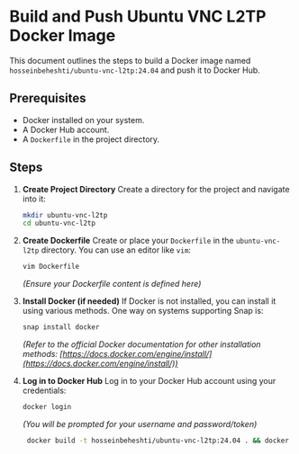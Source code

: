# Build and Push Ubuntu VNC L2TP Docker Image

This document outlines the steps to build a Docker image named `hosseinbeheshti/ubuntu-vnc-l2tp:24.04` and push it to Docker Hub.

## Prerequisites

*   Docker installed on your system.
*   A Docker Hub account.
*   A `Dockerfile` in the project directory.

## Steps

1.  **Create Project Directory**
    Create a directory for the project and navigate into it:
    ````bash
    mkdir ubuntu-vnc-l2tp
    cd ubuntu-vnc-l2tp
    ````

2.  **Create Dockerfile**
    Create or place your `Dockerfile` in the `ubuntu-vnc-l2tp` directory. You can use an editor like `vim`:
    ````bash
    vim Dockerfile
    ````
    *(Ensure your Dockerfile content is defined here)*

3.  **Install Docker (if needed)**
    If Docker is not installed, you can install it using various methods. One way on systems supporting Snap is:
    ````bash
    snap install docker
    ````
    *(Refer to the official Docker documentation for other installation methods: [https://docs.docker.com/engine/install/](https://docs.docker.com/engine/install/))*

4.  **Log in to Docker Hub**
    Log in to your Docker Hub account using your credentials:
    ````bash
    docker login
    ````
    *(You will be prompted for your username and password/token)*

    ````bash
     docker build -t hosseinbeheshti/ubuntu-vnc-l2tp:24.04 . && docker push hosseinbeheshti/ubuntu-vnc-l2tp:24.04
    ````